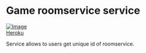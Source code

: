 Game roomservice service
=============
[![Image](https://travis-ci.org/VoldMaire/game.roomservice.svg?branch=master)](https://travis-ci.org/VoldMaire/game.roomservice/builds/445197779)  
[Heroku](https://game-room-service.herokuapp.com/)

Service allows to users get unique id of roomservice.


